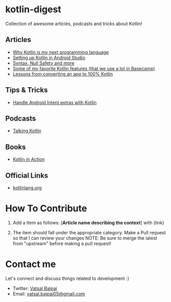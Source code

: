 # kotlin-digest
Collection of awesome articles, podcasts and tricks about Kotlin!
 
## Articles
 * [Why Kotlin is my next programming language](https://blog.plan99.net/why-kotlin-is-my-next-programming-language-c25c001e26e3#.cca0g1bw3)
 * [Setting up Kotlin in Android Studio](https://medium.com/@code_crusher/setting-up-kotlin-in-android-studio-d8cc9f4e9108#.2iry1h5qy)
 * [Syntax, Null Safety and more]()
 * [Some of my favorite Kotlin features (that we use a lot in Basecamp)](https://m.signalvnoise.com/some-of-my-favorite-kotlin-features-that-we-use-a-lot-in-basecamp-5ac9d6cea95#.mo8okimc2)
 * [Lessons from converting an app to 100% Kotlin](https://medium.com/keepsafe-engineering/lessons-from-converting-an-app-to-100-kotlin-68984a05dcb6#.qf1ck7r7b)
 
## Tips & Tricks
 * [Handle Android Intent extras with Kotlin](https://medium.com/@workingkills/you-wont-believe-this-one-weird-trick-to-handle-android-intent-extras-with-kotlin-845ecf09e0e9#.gvfm7dt8p)
 
## Podcasts
 * [Talking Kotlin](http://talkingkotlin.com/)

## Books
 * [Kotlin in Action](https://www.manning.com/books/kotlin-in-action)

## Official Links
 * [kotlinlang.org](http://kotlinlang.org/)
 
# How To Contribute

1. Add a Item as follows:
[**Article name describing the context**] with (link)

2. The item should fall under the appropriate category. Make a Pull request so that I can review your changes NOTE: Be sure to merge the latest from "upstream" before making a pull request!

# Contact me
Let's connect and discuss things related to development :) 

 * Twitter: [Vatsal Bajpai](https://twitter.com/Vatsal__Bajpai)
 * Email: vatsal.bajpai05@gmail.com

